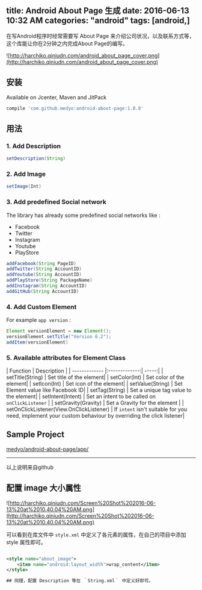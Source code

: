 title: Android About Page 生成
date: 2016-06-13 10:32 AM
categories: "android"
tags: [android,]
---
在写Android程序时经常需要写 About Page 来介绍公司状况，以及联系方式等，这个库能让你在2分钟之内完成About Page的编写。

<!--more-->

![http://harchiko.qiniudn.com/android_about_page_cover.png](http://harchiko.qiniudn.com/android_about_page_cover.png)

## 安装
Available on Jcenter, Maven and JitPack

```groovy
compile 'com.github.medyo:android-about-page:1.0.8'
```


## 用法
### 1. Add Description

```java
setDescription(String)
```

### 2. Add Image
```java
setImage(Int)
```

### 3. Add predefined Social network
The library has already some predefined social networks like :  

* Facebook
* Twitter
* Instagram
* Youtube
* PlayStore

```java
addFacebook(String PageID)
addTwitter(String AccountID)
addYoutube(String AccountID)
addPlayStore(String PackageName)
addInstagram(String AccountID)
addGitHub(String AccountID)
```

### 4. Add Custom Element
For example `app version` :

```java
Element versionElement = new Element();
versionElement.setTitle("Version 6.2");
addItem(versionElement)
```

### 5. Available attributes for Element Class

| Function        | Description  |
| ------------- |:-------------:| -----:|
| setTitle(String) | Set title of the element|
| setColor(Int) | Set color of the element|
| setIcon(Int) | Set icon of the element|
| setValue(String) | Set Element value like Facebook ID|
| setTag(String) | Set a unique tag value to the element|
| setIntent(Intent) | Set an intent to be called on `onClickListener` |
| setGravity(Gravity) | Set a Gravity for the element  |
| setOnClickListener(View.OnClickListener) | If `intent` isn't suitable for you need, implement your custom behaviour by overriding the click listener|


## Sample Project
[medyo/android-about-page/app/](https://github.com/medyo/android-about-page/tree/master/app)

---------
以上说明来自github

## 配置 image 大小属性
![http://harchiko.qiniudn.com/Screen%20Shot%202016-06-13%20at%2010.40.04%20AM.png](http://harchiko.qiniudn.com/Screen%20Shot%202016-06-13%20at%2010.40.04%20AM.png)

可以看到在库文件中 `style.xml` 中定义了各元素的属性，在自己的项目中添加 style 属性即可。

```xml

<style name="about_image">
    <item name="android:layout_width">wrap_content</item>
</style>

## 同理，配置 Description 等在 ｀String.xml｀ 中定义好即可。
